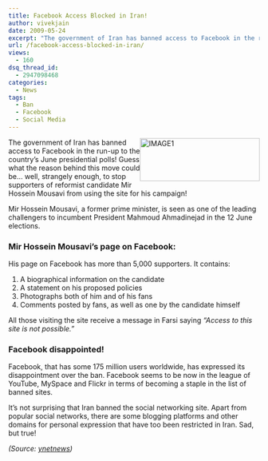 ```yaml
---
title: Facebook Access Blocked in Iran!
author: vivekjain
date: 2009-05-24
excerpt: "The government of Iran has banned access to Facebook in the run-up to the country's June presidential polls! Guess what the reason behind this move could be… well, strangely enough, to stop supporters of reformist candidate Mir Hossein Mousavi from using the site for his campaign!"
url: /facebook-access-blocked-in-iran/
views:
  - 160
dsq_thread_id:
  - 2947098468
categories:
  - News
tags:
  - Ban
  - Facebook
  - Social Media
---
```

<img class="wp-image-52063" style="margin-left: 0px;margin-right: 0px" src="http://cdn.devilsworkshop.org/files/2009/05/image121.jpg" border="0" alt="IMAGE1" width="240" height="86" align="right" /> The government of Iran has banned access to Facebook in the run-up to the country&#8217;s June presidential polls! Guess what the reason behind this move could be… well, strangely enough, to stop supporters of reformist candidate Mir Hossein Mousavi from using the site for his campaign!

Mir Hossein Mousavi, a former prime minister, is seen as one of the leading challengers to incumbent President Mahmoud Ahmadinejad in the 12 June elections.

### Mir Hossein Mousavi’s page on Facebook:

His page on Facebook has more than 5,000 supporters. It contains:

  1. A biographical information on the candidate
  2. A statement on his proposed policies
  3. Photographs both of him and of his fans
  4. Comments posted by fans, as well as one by the candidate himself

All those visiting the site receive a message in Farsi saying *“Access to this site is not possible.”*

### Facebook disappointed!

Facebook, that has some 175 million users worldwide, has expressed its disappointment over the ban. Facebook seems to be now in the league of YouTube, MySpace and Flickr in terms of becoming a staple in the list of banned sites.

It’s not surprising that Iran banned the social networking site. Apart from popular social networks, there are some blogging platforms and other domains for personal expression that have too been restricted in Iran. Sad, but true!

*(Source: *<a href="http://ynetnews" onclick="_gaq.push(['_trackEvent','download','http://ynetnews']);" title="http://www.ynetnews.com/articles/0,7340,L-3720221,00.html"><em>ynetnews</em></a>*)*

